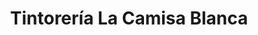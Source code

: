 ---
title: "Tintorería La Camisa Blanca"
url: /caracas/tintoreria-la-camisa-blanca/
shop: Wäscherei
---